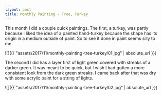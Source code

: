 ```yaml
---
layout: post
title: Monthly Painting - Tree, Turkey
---
```

This month I did a couple quick paintings. The first, a turkey, was partly
because I liked the idea of a painted hand-turkey because the shape has its
origin in a medium outside of paint. So to see it done in paint seems silly to
me.

![]({{ "assets/2017/11/monthly-painting-tree-turkey/01.jpg" | absolute_url }})

The second I did has a layer first of light green covered with streaks of a
darker green. It was meant to be quick, but I wish I had gotten a more
consistent look from the dark green streaks. I came back after that was dry
with some acrylic paint for a string of lights.

![]({{ "assets/2017/11/monthly-painting-tree-turkey/02.jpg" | absolute_url }})
